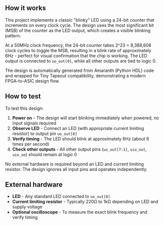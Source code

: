 <!---

This file is used to generate your project datasheet. Please fill in the information below and delete any unused
sections.

You can also include images in this folder and reference them in the markdown. Each image must be less than
512 kb in size, and the combined size of all images must be less than 1 MB.
-->

## How it works

This project implements a classic "blinky" LED using a 24-bit counter that increments on every clock cycle. The design uses the most significant bit (MSB) of the counter as the LED output, which creates a visible blinking pattern. 

At a 50MHz clock frequency, the 24-bit counter takes 2^23 = 8,388,608 clock cycles to toggle the MSB, resulting in a blink rate of approximately 6Hz - perfect for visual confirmation that the chip is working. The LED output is connected to `uo_out[0]`, while all other outputs are tied to logic 0.

The design is automatically generated from Amaranth (Python HDL) code and wrapped for Tiny Tapeout compatibility, demonstrating a modern FPGA-to-ASIC design flow.

## How to test

To test this design:

1. **Power on** - The design will start blinking immediately when powered, no input signals required
2. **Observe LED** - Connect an LED (with appropriate current limiting resistor) to output pin `uo_out[0]` 
3. **Verify timing** - The LED should blink at approximately 6Hz (about 6 times per second)
4. **Check other outputs** - All other output pins (`uo_out[7:1]`, `uio_out`, `uio_oe`) should remain at logic 0

No external hardware is required beyond an LED and current limiting resistor. The design ignores all input pins and operates independently.

## External hardware

- **LED** - Any standard LED connected to `uo_out[0]`
- **Current limiting resistor** - Typically 220Ω to 1kΩ depending on LED and supply voltage
- **Optional oscilloscope** - To measure the exact blink frequency and verify timing
